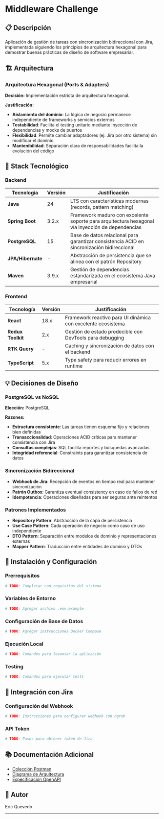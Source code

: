 # Middleware Challenge

## 📋 Descripción
Aplicación de gestión de tareas con sincronización bidireccional con Jira, implementada siguiendo los principios de arquitectura hexagonal para demostrar buenas prácticas de diseño de software empresarial.

## 🏗️ Arquitectura

### Arquitectura Hexagonal (Ports & Adapters)
**Decisión:** Implementación estricta de arquitectura hexagonal.

**Justificación:** 
- **Aislamiento del dominio**: La lógica de negocio permanece independiente de frameworks y servicios externos
- **Testabilidad**: Facilita el testing unitario mediante inyección de dependencias y mocks de puertos
- **Flexibilidad**: Permite cambiar adaptadores (ej: Jira por otro sistema) sin modificar el dominio
- **Mantenibilidad**: Separación clara de responsabilidades facilita la evolución del código

## 🔧 Stack Tecnológico

### Backend

| Tecnología | Versión | Justificación |
|------------|---------|---------------|
| **Java** | 24 | LTS con características modernas (records, pattern matching) |
| **Spring Boot** | 3.2.x | Framework maduro con excelente soporte para arquitectura hexagonal vía inyección de dependencias |
| **PostgreSQL** | 15 | Base de datos relacional para garantizar consistencia ACID en sincronización bidireccional |
| **JPA/Hibernate** | - | Abstracción de persistencia que se alinea con el patrón Repository |
| **Maven** | 3.9.x | Gestión de dependencias estandarizada en el ecosistema Java empresarial |

### Frontend

| Tecnología | Versión | Justificación |
|------------|---------|---------------|
| **React** | 18.x | Framework reactivo para UI dinámica con excelente ecosistema |
| **Redux Toolkit** | 2.x | Gestión de estado predecible con DevTools para debugging |
| **RTK Query** | - | Caching y sincronización de datos con el backend |
| **TypeScript** | 5.x | Type safety para reducir errores en runtime |

## 💡 Decisiones de Diseño

### PostgreSQL vs NoSQL
**Elección:** PostgreSQL

**Razones:**
- **Estructura consistente**: Las tareas tienen esquema fijo y relaciones bien definidas
- **Transaccionalidad**: Operaciones ACID críticas para mantener consistencia con Jira
- **Consultas complejas**: SQL facilita reportes y búsquedas avanzadas
- **Integridad referencial**: Constraints para garantizar consistencia de datos

### Sincronización Bidireccional
- **Webhook de Jira**: Recepción de eventos en tiempo real para mantener sincronización
- **Patrón Outbox**: Garantiza eventual consistency en caso de fallos de red
- **Idempotencia**: Operaciones diseñadas para ser seguras ante reintentos

### Patrones Implementados
- **Repository Pattern**: Abstracción de la capa de persistencia
- **Use Case Pattern**: Cada operación de negocio como caso de uso independiente
- **DTO Pattern**: Separación entre modelos de dominio y representaciones externas
- **Mapper Pattern**: Traducción entre entidades de dominio y DTOs

## 🚀 Instalación y Configuración

### Prerrequisitos
```bash
# TODO: Completar con requisitos del sistema
```

### Variables de Entorno
```bash
# TODO: Agregar archivo .env.example
```

### Configuración de Base de Datos
```bash
# TODO: Agregar instrucciones Docker Compose
```

### Ejecución Local
```bash
# TODO: Comandos para levantar la aplicación
```

### Testing
```bash
# TODO: Comandos para ejecutar tests
```

## 🔌 Integración con Jira

### Configuración del Webhook
```bash
# TODO: Instrucciones para configurar webhook con ngrok
```

### API Token
```bash
# TODO: Pasos para obtener token de Jira
```

## 📚 Documentación Adicional

- [Colección Postman](./docs/postman-collection.json)
- [Diagrama de Arquitectura](./docs/architecture-diagram.png)
- [Especificación OpenAPI](./docs/openapi.yaml)

## 👤 Autor
Eric Quevedo

---
